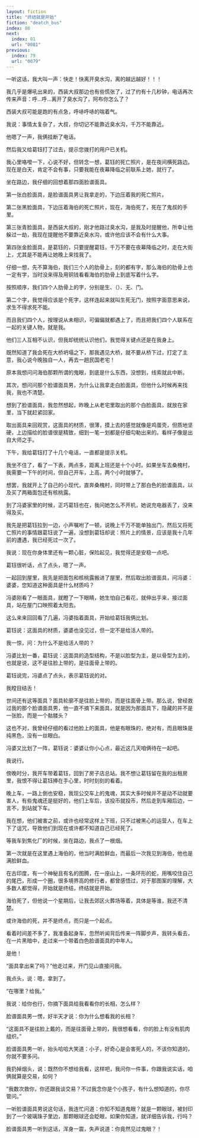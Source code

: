 ```yaml
---
layout: fiction
title: "终结就是开始"
fiction: "deatch_bus"
index: 80
next:
  index: 81
  url: "0081"
previous:
  index: 79
  url: "0079"
---
```

一听这话，我大叫一声：快走！快离开臭水沟，离的越远越好！！！

我几乎是爆吼出来的，西装大叔那边也有些慌张了，过了约有十几秒钟，电话再次传来声音：呼...呼...离开了臭水沟了，阿布你怎么了？

西装大叔可能是跑的有点急，呼哧呼哧的喘着气。

我说：事情太复杂了，大叔，你切记不能靠近臭水沟，千万不能靠近。

他嗯了一声，我俩挂断了电话。

然后我又给葛钰打了过去，提示您拨打的用户已关机。

我心里咯噔一下，心说不好，但转念一想，葛钰的死亡照片，是在夜间横死路边。现在是白天，肯定不会有事，只要我能在夜幕降临之前联系上她，就行了。

坐在路边，我仔细的回想着那四面脸谱面具。

第一张白脸面具，是脸谱面具男让我拿走的，下边压着我的死亡照片。

第二张黑脸面具，下边压着海伯的死亡照片，现在，海伯死了，死在了鬼叔的手里。

第三张青脸面具，是西装大叔的，刚才他路过臭水沟，是我及时提醒他，所幸让他躲过一劫，我现在提醒他不要靠近臭水沟，或许他应该不会有什么大事。

第四张金脸面具，是葛钰的，只要提醒葛钰，千万不要在夜幕降临之时，走在大街上，尤其是不能再让她晚上来找我了。

仔细一想，先不算海伯，我们三个人的肋骨上，刻的都有字，那么海伯的肋骨上也一定有字，当时没来得及用铜钱看看海伯的肋骨上到底写着什么字。

按照顺序，我们四个人肋骨上的字，分别是生、（）、无、门。

第二个字，我觉得应该是个死字，这样连起来就叫生死无门，按照字面意思来说，求生不得求死不能。

而且我们四个人，按理说从未相识，可偏偏就都遇上了，而且把我们四个人联系在一起的关键人物，就是我。

他们三人互相不认识，但我却统统认识他们，我觉得关键点还是在我身上。

既然知道了我会死在大桥坍塌之下，那我遇见大桥，就不要从桥下过，打定了主意，我心说今晚独自一人，再去一趟民国老宅！

原本我想问问海伯那颗所谓的鬼眼，到底是什么东西，没想到，线索就此中断。

其次，想问问那个脸谱面具男，为什么让我拿走白脸面具，但他什么时候再来找我，我也不清楚。

想到了脸谱面具，我忽然想起，昨晚上从老宅里取出的那个白脸面具，就放在家里，当下就赶紧回家。

取出面具来回观赏，这面具的材质，很薄，摸上去的感觉就像是鸡蛋壳，但质地坚硬，上边描绘的脸谱很是精致，细到一笔一划都是仔细勾勒出来的。看样子像是出自大师之手。

下午，我给葛钰打了十几个电话，一直都是提示关机。

我坐不住了，看了一下表，两点多，距离上班还是十个小时。如果坐车去桑槐村，我需要一下午的时间，但自己开车，上高，两个小时就够了。

想罢，我就开上了自己的小现代，直奔桑槐村，同时带上了那白色的脸谱面具，以及买了两箱面包还有核桃露。

到了冯婆家里的时候，正巧葛钰也在，我问她怎么不开机，她说充电器丢了，没来得及买。

我先是把葛钰拉到一边，小声嘱咐了一顿，说晚上千万不能单独出门，然后又将死亡照片的事情跟葛钰说了一遍，没想到葛钰却说：照片上的情景，应该是我十几年前的遭遇，我已经死过一次了。

我说：现在你身体里还有一颗心脏，保险起见，我觉得还是安稳一点吧。

葛钰很听话，点了点头，嗯了一声。

一起回到屋里，我先是把面包和核桃露搬进了屋里，然后取出脸谱面具，问冯婆：婆婆，您知道这种面具是什么材质吗？

冯婆刚看了一眼面具，就瞪了一下眼睛，她生怕自己看花，就伸出手来，接过面具，站在屋门口映照着太阳去。

这么来来回回看了几遍，冯婆指着面具，开始给葛钰我俩比划。

葛钰说：这面具的材质，婆婆也没见过，但一定不是给活人带的。

我一惊，问：为什么不是给活人带的？

冯婆比划一番，葛钰说：这面具的造型结构，不是以脸型为主，是以骨型为主的，也就是说，这不是往脸上带的，是往面骨上带的。

葛钰说完，冯婆点了点头，表示葛钰说的对。

我瞠目结舌！

世间还有这等面具？面具轮廓不是往脸上带的，而是往面骨上带。那么说，曾经救过我的那个脸谱面具男，他一直不摘下来面具，就是因为那面具下，隐藏的并不是一张脸，而是一个骷髅头？

这也不对，我曾经仔细的看过他脸上的面具，他是有眼珠的，绝对有，而且眼珠是纯黑色，没有一丝眼白。

冯婆又比划了一阵，葛钰说：婆婆让你小心点，最近这几天咱俩待在一起吧。

我说行。

傍晚时分，我开车带着葛钰，回到了房子店总站。我不想让葛钰留在我的出租房里，我恨不得让葛钰捧在手心里，时时刻刻的看着。

晚上车，一路上倒也安稳，我现公交车上的鬼魂，其实大多时候并不是动不动就要害人，有些鬼魂还是挺好的，他们上车后，该投币就投币，然后走到车厢后边，一言不，到站就下车。

我在想，他们被害之前，或许也经常这样上下班，只不过被黑心的运营人，在车上下了诅咒，导致他们到现在或许都不知道自己已经死了。

等我车到焦化厂的时候，坐在路边，我点了一根烟。

第一次就是在这里遇上海伯的，他当时满脸鲜血，而最后一次我见到海伯，他也是满脸鲜血。

在古印度，有一个神秘且有名的图腾，在一座山上，一条环形的蛇，用嘴咬住自己的尾巴，形成一个圈，很多境界高的修行者，都曾感悟过，对于那图案的理解，大多数人都觉得，开始就是终结，终结就是开始。

海伯死了，但他说一个星期后，让我去郊区火葬场等着，具体是等谁，我还不清楚。

或许海伯的死，并不是终点，而只是一个起点。

看着时间差不多了，我准备起身车，忽然听闻背后传来一阵脚步声，我转头看去，在一片黑暗中，走过来一个带着白色脸谱面具的中年人。

是他！

“面具拿出来了吗？”他走过来，开门见山直接问我。

我点头，说：嗯，拿到了。

“在哪里？给我。”

我说：给你也行，你摘下面具给我看看你的长相，怎么样？

脸谱面具男一愣，好半天才说：你为什么想看我的长相？

“这面具不是往脸上戴的，而是往面骨上带的，我很想看看，你的脸上有没有肌肉组织。”

脸谱面具男一听，抬头哈哈大笑道：小子，好奇心是会害死人的，不该你知道的，你就不要多问。

我扔掉烟头，说：既然你不想给我看，这样吧，我问你一件事，你跟我说实话，咱俩就算是交易，如何？

“我数次救你，你还跟我谈交易？不过我念你是个小孩子，有什么想知道的，你尽管问。”

一听脸谱面具男说这句话，我连忙问道：你知不知道鬼眼？就是一颗眼球，被封印到了一个玻璃珠子里边，那颗眼球还会眨眼，如果你知道，就详细告诉我，行吗？

脸谱面具男一听到这话，浑身一震，失声说道：你竟然见过鬼眼？！